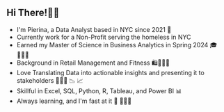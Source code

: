 ## Hi There!👋🏽
* I'm Pierina, a Data Analyst based in NYC since 2021 🗽
* Currently work for a Non-Profit serving the homeless in NYC
* Earned my Master of Science in Business Analytics in Spring 2024 🎓 👩🏽‍💻 
* Background in Retail Management and Fitness 🛍️🏋🏽‍♀️
* Love Translating Data into actionable insights and presenting it to stakeholders 👩🏽‍🏫 📉 📈
* Skillful in Excel, SQL, Python, R, Tableau, and Power BI 📊
* Always learning, and I'm fast at it 🚀 🦸🏽‍♀️

